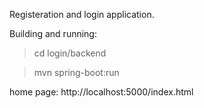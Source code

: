 Registeration and login application.

Building and running:

>cd login/backend

>mvn spring-boot:run

home page:
http://localhost:5000/index.html
